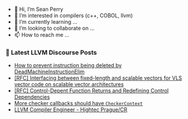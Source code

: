 - 👋 Hi, I’m Sean Perry
- 👀 I’m interested in compilers (c++, COBOL, llvm)
- 🌱 I’m currently learning ...
- 💞️ I’m looking to collaborate on ...
- 📫 How to reach me ...

<!---
s66perry/s66perry is a ✨ special ✨ repository because its `README.md` (this file) appears on your GitHub profile.
You can click the Preview link to take a look at your changes.
--->
### 📕 Latest LLVM Discourse Posts

<!-- DISCOURSE-LLVM:START -->
- [How to prevent instruction being deleted by DeadMachineInstructionElim](https://discourse.llvm.org/t/how-to-prevent-instruction-being-deleted-by-deadmachineinstructionelim/63206#post_5)
- [[RFC] Interfacing between fixed-length and scalable vectors for VLS vector code on scalable vector architectures](https://discourse.llvm.org/t/rfc-interfacing-between-fixed-length-and-scalable-vectors-for-vls-vector-code-on-scalable-vector-architectures/63074#post_18)
- [[RFC] Control-Depent Function Returns and Redefining Control Dependencies](https://discourse.llvm.org/t/rfc-control-depent-function-returns-and-redefining-control-dependencies/63203#post_2)
- [More checker callbacks should have `CheckerContext`](https://discourse.llvm.org/t/more-checker-callbacks-should-have-checkercontext/63211#post_1)
- [LLVM Compiler Engineer - Hightec Prague/CR](https://discourse.llvm.org/t/llvm-compiler-engineer-hightec-prague-cr/63210#post_1)
<!-- DISCOURSE-LLVM:END -->
